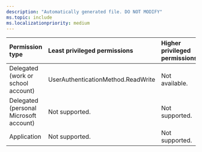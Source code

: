 ```yaml
---
description: "Automatically generated file. DO NOT MODIFY"
ms.topic: include
ms.localizationpriority: medium
---
```


|Permission type|Least privileged permissions|Higher privileged permissions|
|:---|:---|:---|
|Delegated (work or school account)|UserAuthenticationMethod.ReadWrite|Not available.|
|Delegated (personal Microsoft account)|Not supported.|Not supported.|
|Application|Not supported.|Not supported.|